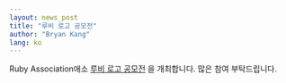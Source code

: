 ```yaml
---
layout: news_post
title: "루비 로고 공모전"
author: "Bryan Kang"
lang: ko
---
```


Ruby Association애소 [루비 로고 공모전][1] 을 개최합니다. 많은 참여 부탁드립니다.



[1]: /en/news/2007/09/01/ruby-logo-contest/ 
